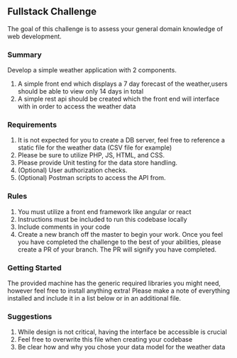 ## Fullstack Challenge
The goal of this challenge is to assess your general domain knowledge of web development.

### Summary
Develop a simple weather application with 2 components.
1. A simple front end which displays a 7 day forecast of the weather,users should be able to view only 14 days in total
2. A simple rest api should be created which the front end will interface with in order to access the weather data

### Requirements
1. It is not expected for you to create a DB server, feel free to reference a static file for the weather data (CSV file for example)
2. Please be sure to utilize PHP, JS, HTML, and CSS. 
3. Please provide Unit testing for the data store handling. 
4. (Optional) User authorization checks. 
5. (Optional) Postman scripts to access the API from. 

### Rules
1. You must utilize a front end framework like angular or react
2. Instructions must be included to run this codebase locally
4. Include comments in your code
5. Create a new branch off the master to begin your work. Once you feel you have completed the challenge to the best of your abilities, please create a PR of your branch. The PR will signify you have completed. 

### Getting Started
The provided machine has the generic required libraries you might need, however feel free to install anything extra! Please make a note of everything installed and include it in a list below or in an additional file. 

### Suggestions
1. While design is not critical, having the interface be accessible is crucial
2. Feel free to overwrite this file when creating your codebase
3. Be clear how and why you chose your data model for the weather data
